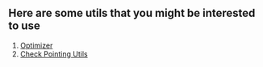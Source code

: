 ## Here are some utils that you might be interested to use

1. [Optimizer](https://github.com/erfanzar/FJUtils/blob/main/docs/Optimizers.md)
2. [Check Pointing Utils](https://github.com/erfanzar/FJUtils/blob/main/docs/CheckPointing.md)
